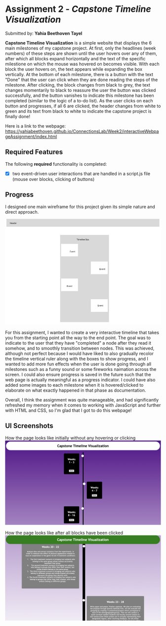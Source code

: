
# Assignment 2 - *Capstone Timeline Visualization*

Submitted by: **Yahia Beethoven Tayel**

**Capstone Timeline Visualization** is a simple website that displays the 6 main milestones of my capstone project. At first, only the headlines (week numbers) of these steps are shown until the user hovers over any of them, after which all blocks expand horizontally and the text of the specific milestione on which the mouse was hovered on becomes visible. With each block the user hovers on, the text appears while expanding the box vertically. At the bottom of each milestone, there is a button with the text "Done" that the user can click when they are done reading the steps of the milestone. After clicking, the block changes from black to grey, the text changes momentarily to black to reassure the user the button was clicked successfully, and the button vanishes to indicate this milestone has been completed (similar to the logic of a to-do list). As the user clicks on each button and progresses, if all 6 are clicked, the header changes from white to green and its text from black to white to indicate the capstone project is finally done! 

Here is a link to the webpage: 
https://yahiabeethoven.github.io/ConnectionsLab/Week2/interactiveWebpageAssignment/index.html

## Required Features

The following **required** functionality is completed:

* [x] two event-driven user interactions that are handled in a script.js file (mouse over blocks, clicking of buttons)

## Progress

I designed one main wireframe for this project given its simple nature and direct approach.

<img src='./images/Timeline_Wireframe.png' title='Wireframe' width='' alt='Wireframe' />

For this assignment, I wanted to create a very interactive timeline that takes you from the starting point all the way to the end point. The goal was to indicate to the user that they have "completed" a node after they read it somehow, and to smoothly transition between nodes. This was achieved, although not perfect because I would have liked to also gradually recolor the timeline vertical ruler along with the boxes to show progress, and I wanted to add more fun effects when the user is done going through all milestones such as a funny sound or some fireworks naimation across the screen. I could also ensure progress is saved in the future such that the web page is actually meaningful as a progress indicator. I could have also added some images to each milestone when it is hovered/clicked to elaborate on what exactly happened in that phase as documentation.

Overall, I think the assignment was quite manageable, and had significantly refreshed my memory when it comes to working with JavaScript and further with HTML and CSS, so I'm glad that I got to do this webpage!


## UI Screenshots
How the page looks like initially without any hovering or clicking
<img src='./images/initial_view.png' title='Section 1' width='' alt='Section 1' />

How the page looks like after all blocks have been clicked
<img src='./images/completed_view.png' title='Section 2' width='' alt='Section 2' />



